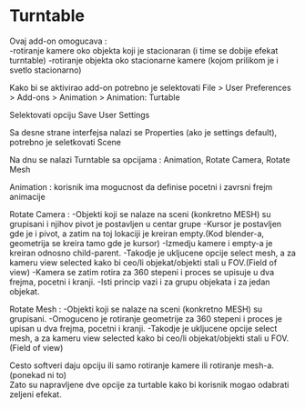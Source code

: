 # Turntable

Ovaj add-on omogucava :  
                          -rotiranje kamere oko objekta koji je stacionaran (i time se dobije efekat turntable)
                          -rotiranje objekta oko stacionarne kamere (kojom prilikom je i svetlo stacionarno)

Kako bi se aktivirao add-on potrebno je selektovati File > User Preferences > Add-ons > Animation > Animation: Turtable

Selektovati opciju Save User Settings

Sa desne strane interfejsa nalazi se Properties (ako je settings default), potrebno je seletkovati Scene

Na dnu se nalazi Turntable sa opcijama : Animation, Rotate Camera, Rotate Mesh

Animation : korisnik ima mogucnost da definise pocetni i zavrsni frejm animacije

Rotate Camera :
                 -Objekti koji se nalaze na sceni (konkretno MESH) su grupisani i njihov pivot je postavljen u centar grupe
                 -Kursor je postavljen gde je i pivot, a zatim na toj lokaciji je kreiran empty.(Kod blender-a, geometrija se kreira tamo gde je kursor)
		 -Izmedju kamere i empty-a je kreiran odnosno child-parent. 
		 -Takodje je ukljucene opcije select mesh, a za kameru view selected kako bi ceo/li objekat/objekti stali u FOV.(Field of view)
                 -Kamera se zatim rotira za 360 stepeni i proces se upisuje u dva frejma, pocetni i kranji.
		 -Isti princip vazi i za grupu objekata i za jedan objekat.

Rotate Mesh : 
               -Objekti koji se nalaze na sceni (konkretno MESH) su grupisani.
	       -Omoguceno je rotiranje geometrije za 360 stepeni i proces je upisan u dva frejma, pocetni i kranji.
	       -Takodje je ukljucene opcije select mesh, a za kameru view selected kako bi ceo/li objekat/objekti stali u FOV.(Field of view)

		
Cesto softveri daju opciju ili samo rotiranje kamere ili rotiranje mesh-a. (ponekad ni to)		
Zato su napravljene dve opcije za turtable kako bi korisnik mogao odabrati zeljeni efekat. 
		